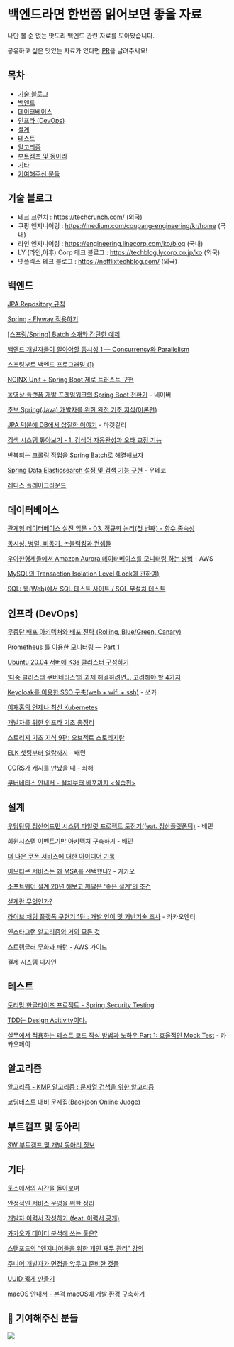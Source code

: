 # 백엔드라면 한번쯤 읽어보면 좋을 자료

나만 볼 순 없는 맛도리 백엔드 관련 자료를 모아봤습니다.

공유하고 싶은 맛있는 자료가 있다면 [PR](https://github.com/Hoon9901/backend-docs/pulls)을 날려주세요!

## 목차
- [기술 블로그](#기술-블로그)
- [백엔드](#백엔드)
- [데이터베이스](#데이터베이스)
- [인프라 (DevOps)](#인프라-devops)
- [설계](#설계)
- [테스트](#테스트)
- [알고리즘](#알고리즘)
- [부트캠프 및 동아리](#부트캠프-및-동아리)
- [기타](#기타)
- [기여해주신 분들](#-기여해주신-분들)

## 기술 블로그
- 테크 크런치 : https://techcrunch.com/ (외국)
- 쿠팡 엔지니어링 : https://medium.com/coupang-engineering/kr/home (국내)
- 라인 엔지니어링 : https://engineering.linecorp.com/ko/blog (국내)
- LY (라인,야후) Corp 테크 블로그 : https://techblog.lycorp.co.jp/ko (외국)
- 넷플릭스 테크 블로그 : https://netflixtechblog.com/ (외국)

## 백엔드
[JPA Repository 규칙](https://incheol-jung.gitbook.io/docs/q-and-a/spring/jpa-repository)

[Spring - Flyway 적용하기](https://backtony.github.io/spring/2021-10-22-spring-db-1/)

[\[스프링/Spring\] Batch 소개와 간단한 예제](https://deeplify.dev/back-end/spring/batch-tutorial)

[백엔드 개발자들이 알아야할 동시성 1 — Concurrency와 Parallelism](https://choi-geonu.medium.com/%EB%B0%B1%EC%97%94%EB%93%9C-%EA%B0%9C%EB%B0%9C%EC%9E%90%EB%93%A4%EC%9D%B4-%EC%95%8C%EC%95%84%EC%95%BC%ED%95%A0-%EB%8F%99%EC%8B%9C%EC%84%B1-1-concurrency%EC%99%80-parallelism-88c51aa2cdc5)

[스프링부트 백엔드 프로그래밍 (1)](https://brunch.co.kr/@springboot/530)

[NGINX Unit + Spring Boot 제로 트러스트 구현](https://nginxstore.com/blog/nginx-unit/nginx-unit-spring-boot-%EC%A0%9C%EB%A1%9C-%ED%8A%B8%EB%9F%AC%EC%8A%A4%ED%8A%B8-%EA%B5%AC%ED%98%84/)

[동영상 플랫폼 개발 프레임워크의 Spring Boot 전환기](https://d2.naver.com/helloworld/5626759) - 네이버

[초보 Spring(Java) 개발자를 위한 완전 기초 지식(이론편)](https://yozm.wishket.com/magazine/detail/1979/)

[JPA 덕분에 DB에서 삽질한 이야기](http://thefarmersfront.github.io/blog/jpa-uuid-sapjil/) - 마켓컬리

[검색 시스템 톺아보기 - 1. 검색어 자동완성과 오타 교정 기능](https://blog.lbox.kr/search-engine-1)

[반복되는 크롤링 작업을 Spring Batch로 해결해보자](https://disquiet.io/@misisjm/makerlog/%EB%B0%98%EB%B3%B5%EB%90%98%EB%8A%94-%ED%81%AC%EB%A1%A4%EB%A7%81-%EC%9E%91%EC%97%85%EC%9D%84-spring-batch%EB%A1%9C-%ED%95%B4%EA%B2%B0%ED%95%B4%EB%B3%B4%EC%9E%90)

[Spring Data Elasticsearch 설정 및 검색 기능 구현](https://tecoble.techcourse.co.kr/post/2021-10-19-elasticsearch/) - 우테코

[레디스 플레이그라운드](https://github.com/RedisPlayGround)

## 데이터베이스
[관계형 데이터베이스 실전 입문 - 03. 정규화 논리(첫 번째) - 함수 종속성](https://www.sunny-son.space/MySQL/RDBMstart03/)

[동시성, 병렬, 비동기, 논블럭킹과 컨셉들](https://black7375.tistory.com/90)

[우아한형제들에서 Amazon Aurora 데이터베이스를 모니터링 하는 방법](https://aws.amazon.com/ko/blogs/tech/how-to-monitor-rds-in-woowabrothers/) - AWS

[MySQL의 Transaction Isolation Level (Lock에 관하여)](http://labs.brandi.co.kr//2019/06/19/hansj.html)

[SQL: 웹(Web)에서 SQL 테스트 사이트 / SQL 무설치 테스트](https://gogoma.tistory.com/entry/SQL-%EC%9B%B9Web%EC%97%90%EC%84%9C-SQL-%ED%85%8C%EC%8A%A4%ED%8A%B8-%EC%82%AC%EC%9D%B4%ED%8A%B8-SQL-%EB%AC%B4%EC%84%A4%EC%B9%98-%ED%85%8C%EC%8A%A4%ED%8A%B8-%EC%82%AC%EC%9D%B4%ED%8A%B8) 

## 인프라 (DevOps)
[무중단 배포 아키텍처와 배포 전략 (Rolling, Blue/Green, Canary)](https://hudi.blog/zero-downtime-deployment/)

[Prometheus 를 이용한 모니터링 — Part 1](https://medium.com/@tkdgy0801/prometheus-%EB%A5%BC-%EC%9D%B4%EC%9A%A9%ED%95%9C-%EB%AA%A8%EB%8B%88%ED%84%B0%EB%A7%81-part-1-69de3e87d427)

[Ubuntu 20.04 서버에 K3s 클러스터 구성하기](https://cigiko.cafe24.com/author/cigiko/)

[‘다중 클러스터 쿠버네티스’의 과제 해결하려면... 고려해야 할 4가지](https://www.ciokorea.com/news/219639)

[Keycloak를 이용한 SSO 구축(web + wifi + ssh)](https://tech.socarcorp.kr/security/2019/07/31/keycloak-sso.html) - 쏘카

[이재홍의 언제나 최신 Kubernetes](https://pyrasis.com/jHLsAlwaysUpToDateKubernetes)

[개발자를 위한 인프라 기초 총정리](https://futurecreator.github.io/2018/11/09/it-infrastructure-basics/)

[스토리지 기초 지식 9편: 오브젝트 스토리지란](https://tech.gluesys.com/blog/2021/04/20/storage_9_intro.html)

[ELK 셋팅부터 알람까지](https://techblog.woowahan.com/2659/) - 배민

[CORS가 캐시를 만났을 때](https://blog.hwahae.co.kr/all/tech/10550) - 화해

[쿠버네티스 안내서 - 설치부터 배포까지 <실습편>](https://subicura.com/k8s/)

## 설계

[우당탕탕 정산어드민 시스템 파일럿 프로젝트 도전기(feat. 정산플랫폼팀)](https://techblog.woowahan.com/8357/) - 배민

[회원시스템 이벤트기반 아키텍처 구축하기](https://techblog.woowahan.com/7835/) - 배민

[더 나은 쿠폰 서비스에 대한 아이디어 기록](https://johngrib.github.io/wiki/article/coupon-service-and-code-data/)

[이모티콘 서비스는 왜 MSA를 선택했나?](https://tech.kakao.com/2021/09/14/msa/) - 카카오

[소프트웨어 설계 20년 해보고 깨달은 '좋은 설계'의 조건](https://yozm.wishket.com/magazine/detail/1884/)

[설계란 무엇인가?](https://www.popit.kr/%EC%84%A4%EA%B3%84%EB%9E%80-%EB%AC%B4%EC%97%87%EC%9D%B8%EA%B0%80/)

[라이브 채팅 플랫폼 구현기 1탄 : 개발 언어 및 기반기술 조사](https://kakaoentertainment-tech.tistory.com/109) - 카카오엔터

[인스타그램 알고리즘의 거의 모든 것](https://brunch.co.kr/@mobiinside/1413)

[스트랭글러 무화과 패턴](https://docs.aws.amazon.com/ko_kr/prescriptive-guidance/latest/modernization-decomposing-monoliths/strangler-fig.html) - AWS 가이드

[결제 시스템 디자인](https://hides.kr/1141)

## 테스트
[토리맘 한글라이즈 프로젝트 - Spring Security Testing](https://godekdls.github.io/Spring%20Security/testing/) 

[TDD는 Design Acitivity이다.](https://perfectacle.github.io/2022/06/06/tdd-is-design-activity/)

[실무에서 적용하는 테스트 코드 작성 방법과 노하우 Part 1: 효율적인 Mock Test](https://tech.kakaopay.com/post/mock-test-code/) - 카카오페이

## 알고리즘

[알고리즘 - KMP 알고리즘 : 문자열 검색을 위한 알고리즘](https://chanhuiseok.github.io/posts/algo-14/)

[코딩테스트 대비 문제집(Baekjoon Online Judge)](https://github.com/tony9402/baekjoon)

## 부트캠프 및 동아리

[SW 부트캠프 및 개발 동아리 정보](https://www.notion.so/puleugo/SW-1e70e54ab7a44508a3d170717b6bc97f?pvs=4)

## 기타
[토스에서의 시간을 돌아보며](https://evan-moon.github.io/2022/05/07/toss-retrospective/)

[안정적인 서비스 운영을 위한 정리](https://bscnote.tistory.com/102)

[개발자 이력서 작성하기 (feat. 이력서 공개)](https://wonny.space/writing/work/engineer-resume)

[카카오가 데이터 분석에 쓰는 툴은?](https://byline.network/2022/12/1209_01/)

[스탠포드의 "엔지니어들을 위한 개인 재무 관리" 강의](https://news.hada.io/topic?id=9431)

[주니어 개발자가 면접을 앞두고 준비한 것들](https://yozm.wishket.com/magazine/detail/2058/)

[UUID 짧게 만들기](https://www.cochori.com/uuid-%EC%A7%A7%EA%B2%8C-%EB%A7%8C%EB%93%A4%EA%B8%B0/)

[macOS 안내서 - 본격 macOS에 개발 환경 구축하기](https://subicura.com/mac/)


## 🌟 기여해주신 분들
<a href="https://github.com/Hoon9901/backend-docs/graphs/contributors">
  <img src="https://contrib.rocks/image?repo=Hoon9901/backend-docs" />
</a>
